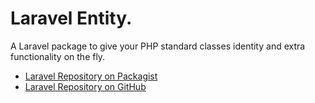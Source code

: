 # Laravel Entity.

A Laravel package to give your PHP standard classes identity and extra functionality on the fly.

- [Laravel Repository on Packagist](https://packagist.org/packages/polaris/laravel-entity)
- [Laravel Repository on GitHub](https://github.com**/andresgcarmona/laravel-entity)